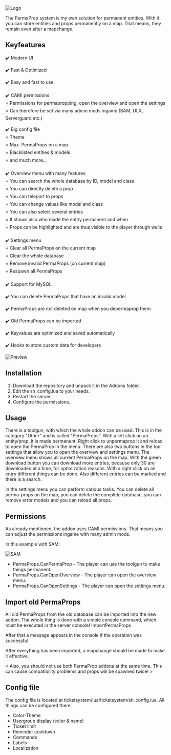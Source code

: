 
<img  src="https://i.imgur.com/ldAFUWo.png"  alt="Logo">

The PermaProp system is my own solution for permanent entities. With it you can store entities and props permanently on a map. That means, they remain even after a mapchange.
  

## Keyfeatures

✔️ Modern UI<br  />

✔️ Fast & Optimized<br  />

✔️ Easy and fast to use<br/>
<br/>
✔️ CAMI permissions<br/>
⭐ Permissions for permapropping, open the overview and open the settings<br/>
⭐ Can therefore be set via many admin mods ingame (SAM, ULX, Serverguard etc.) <br  />
<br/>
✔️ Big config file<br/>
⭐ Theme<br/>
⭐ Max. PermaProps on a map<br/>
⭐ Blacklisted entities & models<br/>
⭐ and much more...<br  />
<br/>
✔️ Overview menu with many features<br/>
⭐ You can search the whole database by ID, model and class<br/>
⭐ You can directly delete a prop<br/>
⭐ You can teleport to props<br/>
⭐ You can change values like model and class<br/>
⭐ You can also select several entries<br/>
⭐ It shows also who made the entity permanent and when<br  />
⭐ Props can be highlighted and are thus visible to the player through walls<br/>
<br/>
✔️ Settings menu<br/>
⭐ Clear all PermaProps on the current map<br/>
⭐ Clear the whole database<br/>
⭐ Remove invalid PermaProps (on current map)<br/>
⭐ Respawn all PermaProps<br  />
<br/>
✔️ Support for MySQL<br  />

✔️ You can delete PermaProps that have an invalid model<br/>

✔️ PermaProps are not deleted on map when you depermaprop them<br  />

✔️ Old PermaProps can be imported<br  />

✔️ Keyvalues are optimized and saved automatically<br  />

✔️ Hooks to store custom data for developers<br  />

<img  src="https://i.imgur.com/Aq6jxeN.jpeg"  alt="Preview">

  
  

## Installation

<ol>

<li>Download the repository and unpack it in the Addons folder.</li>

<li>Edit the sh_config.lua to your needs.</li>

<li>Restart the server.</li>

<li>Configure the permissions.</li>

</ol>
  
## Usage

There is a toolgun, with which the whole addon can be used. This is in the category "Other" and is called "PermaProps". With a left click on an entity/prop, it is made permanent. Right click to unpermaprop it and reload to open the PermaProp in the menu.
There are also two buttons in the tool settings that allow you to open the overview and settings menu.
The overview menu shows all current PermaProps on the map. With the green download button you can download more entries, because only 30 are downloaded at a time, for optimization reasons.
With a right click on an entry different things can be done. Also different entries can be marked and there is a search.

In the settings menu you can perform various tasks.
You can delete all perma-props on the map, you can delete the complete database, you can remove error models and you can reload all props.
  
## Permissions

As already mentioned, the addon uses CAMI permissions. That means you can adjust the permissions ingame with many admin mods.

In this example with SAM:


<img  src="https://i.imgur.com/CrVl7xx.png"  alt="SAM">


<ul>

<li>PermaProps.CanPermaProp - The player can use the toolgun to make things permanent.</li>

<li>PermaProps.CanOpenOverview - The player can open the overview menu.</li>

<li>PermaProps.CanOpenSettings - The player can open the settings menu.</li>

</ul>

## Import old PermaProps

All old PermaProps from the old database can be imported into the new addon. The whole thing is done with a simple console command, which must be executed in the server console!
ImportPermaProps

After that a message appears in the console if the operation was successful.

After everything has been imported, a mapchange should be made to make it effective.

< Also, you should not use both PermaProp addons at the same time. This can cause compatibility problems and props will be spawned twice! >

## Config file

The config file is located at ticketsystem/lua/ticketsystem/sh_config.lua. All things can be configured there.

<ul>

<li>Color-Theme</li>

<li>Usergroup display (color & name)</li>

<li>Ticket limit</li>

<li>Reminder cooldown</li>

<li>Commands</li>

<li>Labels</li>

<li>Localization</li>

</ul>